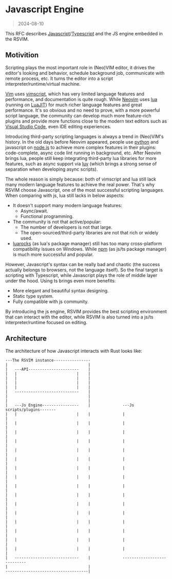 # Javascript Engine

> 2024-08-10

This RFC describes [Javascript](https://en.wikipedia.org/wiki/JavaScript)/[Typescript](https://www.typescriptlang.org/) and the JS engine embedded in the RSVIM.

## Motivition

Scripting plays the most important role in (Neo)VIM editor, it drives the editor's looking and behavior, schedule background job, communicate with remote process, etc. It turns the editor into a script interpreter/runtime/virtual machine.

[Vim](https://www.vim.org/) uses [vimscript](https://www.vim.org/scripts/), which has very limited language features and performance, and documentation is quite rough. While [Neovim](https://neovim.io/) uses [lua](https://www.lua.org/) (running on [LuaJIT](https://luajit.org/)) for much richer language features and great performance. It's so obvious and no need to prove, with a more powerful script language, the community can develop much more feature-rich plugins and provide more functions close to the modern text editors such as [Visual Studio Code](https://code.visualstudio.com/), even IDE editing experiences.

Introducing third-party scripting languages is always a trend in (Neo)VIM's history. In the old days before Neovim appeared, people use [python](https://www.python.org/) and javascript on [node.js](https://nodejs.org/) to achieve more complex features in their plugins: code-complete, async code lint running in background, etc. After Neovim brings lua, people still keep integrating third-party lua libraries for more features, such as async support via [luv](https://github.com/luvit/luv) (which brings a strong sense of separation when developing async scripts).

The whole reason is simply because: both of vimscript and lua still lack many modern language features to achieve the real power. That's why RSVIM choose Javascript, one of the most successful scripting languages. When comparing with js, lua still lacks in below aspects:

- It doesn't support many modern language features:
  - Async/await.
  - Functional programming.
- The community is not that active/popular:
  - The number of developers is not that large.
  - The open-sourced/third-party libraries are not that rich or widely used.
- [luarocks](https://luarocks.org/) (as lua's package manager) still has too many cross-platform compatibility issues on Windows. While [npm](https://www.npmjs.com/) (as js/ts package manager) is much more successful and popular.

However, Javascript's syntax can be really bad and chaotic (the success actually belongs to browsers, not the language itself). So the final target is scripting with Typescript, while Javascript plays the role of middle layer under the hood. Using ts brings even more benefits:

- More elegant and beautiful syntax designing.
- Static type system.
- Fully compatible with js community.

By introducing the js engine, RSVIM provides the best scripting environment that can interact with the editor, while RSVIM is also turned into a js/ts interpreter/runtime focused on editing.

## Architecture

The architecture of how Javascript interacts with Rust looks like:

```text
---The RSVIM instance----------------
|                                   |
|   ---API----------------------    |
|   |                          |    |
|   |                          |    |
|   |                          |    |
|   |                          |    |
|   ----------------------------    |
|                                   |
|                                   |
|   ---Js Engine----------------    |              ---Js scripts/plugins-------
|   |                          |    |              |                          |
|   |                          |    |              |                          |
|   |                          |    |              |                          |
|   |                          |    |              |                          |
|   |                          |    |              |                          |
|   |                          |    |              |                          |
|   |                          |    |              |                          |
|   |                          |    |              |                          |
|   |                          |    |              |                          |
|   |                          |    |              |                          |
|   |                          |    |              |                          |
|   |                          |    |              |                          |
|   |                          |    |              |                          |
|   |                          |    |              |                          |
|   |                          |    |              |                          |
|   |                          |    |              |                          |
|   ----------------------------    |              ----------------------------
|                                   |
------------------------------------|
```
